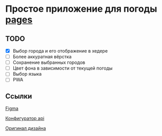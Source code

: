 # Простое приложение для погоды [pages](https://inu255.github.io/weather/)

## TODO

- [x] Выбор города и его отображение в хедере
- [ ] Более аккуратная вёрстка
- [ ] Сохранение выбранных городов
- [ ] Цвет фона в зависимости от текущей погоды
- [ ] Выбор языка
- [ ] PWA

## Ссылки

[Figma](https://www.figma.com/file/crZkkzzuNlM5eXyYzOblu3/Untitled?type=design&node-id=0-1&mode=design&t=9g0hA3eW0OQkrsbE-0)

[Конфигуратор api](https://open-meteo.com/en/docs#latitude=55.0415&longitude=82.9346&hourly=temperature_2m,relativehumidity_2m,apparent_temperature,visibility,windspeed_10m&daily=weathercode,temperature_2m_max,temperature_2m_min,apparent_temperature_max,apparent_temperature_min&current_weather=true&timezone=auto)

[Оригинал дизайна](https://dribbble.com/shots/20675054-Mobile-Weather-app)
